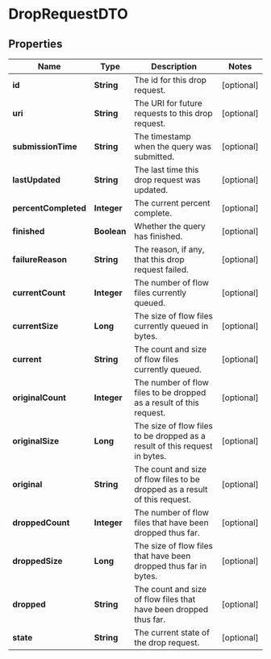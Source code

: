 
# DropRequestDTO

## Properties
Name | Type | Description | Notes
------------ | ------------- | ------------- | -------------
**id** | **String** | The id for this drop request. |  [optional]
**uri** | **String** | The URI for future requests to this drop request. |  [optional]
**submissionTime** | **String** | The timestamp when the query was submitted. |  [optional]
**lastUpdated** | **String** | The last time this drop request was updated. |  [optional]
**percentCompleted** | **Integer** | The current percent complete. |  [optional]
**finished** | **Boolean** | Whether the query has finished. |  [optional]
**failureReason** | **String** | The reason, if any, that this drop request failed. |  [optional]
**currentCount** | **Integer** | The number of flow files currently queued. |  [optional]
**currentSize** | **Long** | The size of flow files currently queued in bytes. |  [optional]
**current** | **String** | The count and size of flow files currently queued. |  [optional]
**originalCount** | **Integer** | The number of flow files to be dropped as a result of this request. |  [optional]
**originalSize** | **Long** | The size of flow files to be dropped as a result of this request in bytes. |  [optional]
**original** | **String** | The count and size of flow files to be dropped as a result of this request. |  [optional]
**droppedCount** | **Integer** | The number of flow files that have been dropped thus far. |  [optional]
**droppedSize** | **Long** | The size of flow files that have been dropped thus far in bytes. |  [optional]
**dropped** | **String** | The count and size of flow files that have been dropped thus far. |  [optional]
**state** | **String** | The current state of the drop request. |  [optional]



